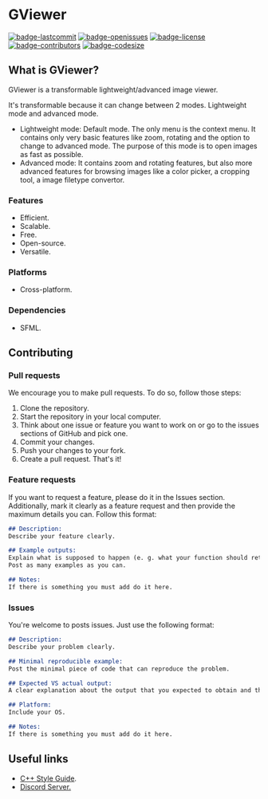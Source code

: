 # GViewer

[![badge-lastcommit](https://img.shields.io/github/last-commit/GaryNLOL/GViewer?style=for-the-badge)](https://github.com/GaryNLOL/GViewer/commits/main)
[![badge-openissues](https://img.shields.io/github/issues-raw/GaryNLOL/GViewer?style=for-the-badge)](https://github.com/GaryNLOL/GViewer/issues)
[![badge-license](https://img.shields.io/github/license/GaryNLOL/GViewer?style=for-the-badge)](https://github.com/GaryNLOL/GViewer/blob/main/LICENSE)
[![badge-contributors](https://img.shields.io/github/contributors/GaryNLOL/GViewer?style=for-the-badge)](https://github.com/GaryNLOL/GViewer/graphs/contributors)
[![badge-codesize](https://img.shields.io/github/languages/code-size/GaryNLOL/GViewer?style=for-the-badge)](https://github.com/GaryNLOL/GViewer)

## What is GViewer?
GViewer is a transformable lightweight/advanced image viewer. 

It's transformable because it can change between 2 modes. Lightweight mode and advanced mode.
- Lightweight mode: Default mode. The only menu is the context menu. It contains only very basic features like zoom, rotating and the option to change to advanced mode. The purpose of this mode is to open images as fast as possible.
- Advanced mode: It contains zoom and rotating features, but also more advanced features for browsing images like a color picker, a cropping tool, a image filetype convertor.

### Features
- Efficient.
- Scalable.
- Free.
- Open-source.
- Versatile.

### Platforms
- Cross-platform.

### Dependencies
- SFML.

## Contributing
### Pull requests
We encourage you to make pull requests. To do so, follow those steps:
1. Clone the repository.
2. Start the repository in your local computer.
3. Think about one issue or feature you want to work on or go to the issues sections of GitHub and pick one.
4. Commit your changes.
5. Push your changes to your fork.
6. Create a pull request.
That's it!

### Feature requests
If you want to request a feature, please do it in the Issues section. Additionally, mark it clearly as a feature request and then provide the maximum details you can. Follow this format:
```markdown
## Description:
Describe your feature clearly.

## Example outputs:
Explain what is supposed to happen (e. g. what your function should return when is called).
Post as many examples as you can.

## Notes:
If there is something you must add do it here.
```

### Issues
You're welcome to posts issues. Just use the following format:
```markdown
## Description:
Describe your problem clearly.

## Minimal reproducible example:
Post the minimal piece of code that can reproduce the problem.

## Expected VS actual output:
A clear explanation about the output that you expected to obtain and the output you obtained.

## Platform:
Include your OS.

## Notes:
If there is something you must add do it here.
```

## Useful links
- [C++ Style Guide](https://github.com/GaryNLOL/GSS-Language/blob/main/docs/C%2B%2B%20Style%20Guide.md).
- [Discord Server.](https://discord.gg/RQN6gcDQwX)
